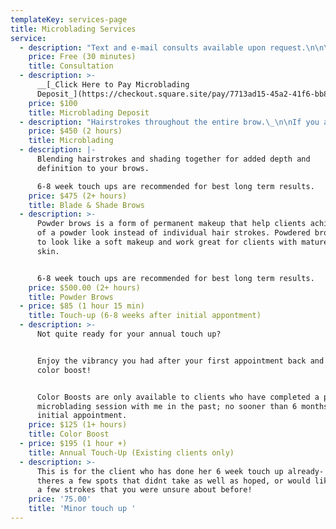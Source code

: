 ```yaml
---
templateKey: services-page
title: Microblading Services
service:
  - description: "Text and e-mail consults available upon request.\n\n\nConsult includes going over any questions you may have, a pre-draw\nof desired brow look, choosing a custom color, and what to expect\nafter your initial appontment.\n\nNot all clients are good candidates for Microblading.\_\n\nIf you have any medical issues that you feel might be a\ncontraindication, then I require you get clearance from your\ndoctor."
    price: Free (30 minutes)
    title: Consultation
  - description: >-
      __[_Click Here to Pay Microblading
      Deposit_](https://checkout.square.site/pay/7713ad15-45a2-41f6-bb8d-afda06c8669a)__
    price: $100
    title: Microblading Deposit
  - description: "Hairstrokes throughout the entire brow.\_\n\nIf you are looking for a natural enhancement, this is the option\nbest suited for you!\n\n6-8 week touch ups are recommended for best long term results."
    price: $450 (2 hours)
    title: Microblading
  - description: |-
      Blending hairstrokes and shading together for added depth and
      definition to your brows.

      6-8 week touch ups are recommended for best long term results.
    price: $475 (2+ hours)
    title: Blade & Shade Brows
  - description: >-
      Powder brows is a form of permanent makeup that help clients achieve more
      of a powder look instead of individual hair strokes. Powdered brows heal
      to look like a soft makeup and work great for clients with mature or oily
      skin.


      6-8 week touch ups are recommended for best long term results.
    price: $500.00 (2+ hours)
    title: Powder Brows
  - price: $85 (1 hour 15 min)
    title: Touch-up (6-8 weeks after initial appontment)
  - description: >-
      Not quite ready for your annual touch up?


      Enjoy the vibrancy you had after your first appointment back and get a
      color boost!


      Color Boosts are only available to clients who have completed a previous
      microblading session with me in the past; no sooner than 6 months after
      initial appointment.
    price: $125 (1+ hours)
    title: Color Boost
  - price: $195 (1 hour +)
    title: Annual Touch-Up (Existing clients only)
  - description: >-
      This is for the client who has done her 6 week touch up already- but
      theres a few spots that didnt take as well as hoped, or would like to add
      a few strokes that you were unsure about before!
    price: '75.00'
    title: 'Minor touch up '
---
```


